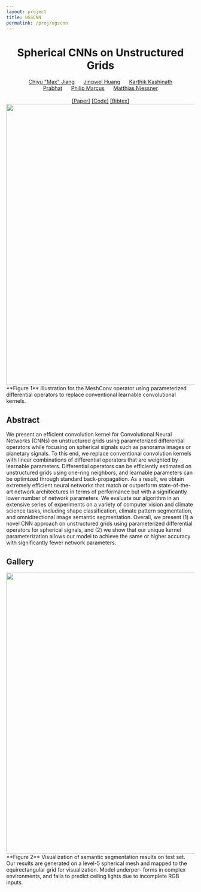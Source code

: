 ```yaml
---
layout: project
title: UGSCNN
permalink: /proj/ugscnn
---
```

<center>
<h1> Spherical CNNs on Unstructured Grids </h1>
<a href="http://www.maxjiang.ml/">Chiyu "Max" Jiang</a> &nbsp; &nbsp; &nbsp;<a href="http://stanford.edu/~jingweih/">Jingwei Huang</a> &nbsp; &nbsp; &nbsp;<a href="http://www.nersc.gov/about/nersc-staff/data-analytics-services/karthik-kashinath/">Karthik Kashinath</a><br>
<a href=
"http://www.nersc.gov/about/nersc-staff/data-analytics-services/prabhat/">Prabhat</a> &nbsp; &nbsp; &nbsp;<a href="http://www.me.berkeley.edu/people/faculty/philip-s-marcus">Philip Marcus</a> &nbsp; &nbsp; &nbsp;<a href="http://niessnerlab.org/">Matthias Niessner</a><br>
<br>
<a href="#" onclick="window.location.href='https://openreview.net/pdf?id=Bkl-43C9FQ'">[Paper]</a>&nbsp;<a href="#" onclick="window.location.href='{{ site.baseurl }}{% link _pages/tobereleased.md %}'">[Code]</a>&nbsp;<a href="#" onclick="window.location.href='{{ site.baseurl }}/assets/bib/anonymous2019spherical.txt'">[Bibtex]</a>
<img src="{{ site.baseurl }}/assets/img/ugscnn/teaser.png" width="750"/>
</center>
**Figure 1** Illustration for the MeshConv operator using parameterized differential operators to replace conventional learnable convolutional kernels.

## Abstract

We present an efficient convolution kernel for Convolutional Neural Networks (CNNs) on unstructured grids using parameterized differential operators while focusing on spherical signals such as panorama images or planetary signals. To this end, we replace conventional convolution kernels with linear combinations of differential operators that are weighted by learnable parameters. Differential operators can be efficiently estimated on unstructured grids using one-ring neighbors, and learnable parameters can be optimized through standard back-propagation. As a result, we obtain extremely efficient neural networks that match or outperform state-of-the-art network architectures in terms of performance but with a significantly lower number of network parameters. We evaluate our algorithm in an extensive series of experiments on a variety of computer vision and climate science tasks, including shape classification, climate pattern segmentation, and omnidirectional image semantic segmentation. Overall, we present (1) a novel CNN approach on unstructured grids using parameterized differential operators for spherical signals, and (2) we show that our unique kernel parameterization allows our model to achieve the same or higher accuracy with significantly fewer network parameters.

## Gallery
<center>
<img src="{{ site.baseurl }}/assets/img/ugscnn/ugscnn_vis.png" width="750"/>
</center>
**Figure 2** Visualization of semantic segmentation results on test set. Our results are generated on a level-5 spherical mesh and mapped to the equirectangular grid for visualization. Model underper- forms in complex environments, and fails to predict ceiling lights due to incomplete RGB inputs.